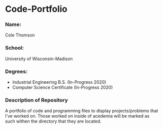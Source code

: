 # Code-Portfolio

### Name:
Cole Thomson

### School:
University of Wisconsin-Madison 

### Degrees:
* Industrial Engineering B.S. (In-Progress 2020)
* Computer Science Certificate (In-Progress 2020)

### Description of Repository
A portfolio of code and programming files to display projects/problems that I've worked on. Those worked on inside of acedemia will be marked as such withen the directory that they are located.
